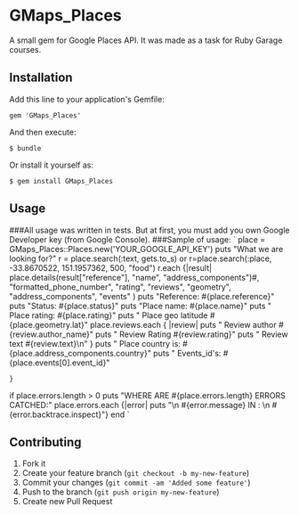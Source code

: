 # GMaps_Places

A small gem for Google Places API. It was made as a task for Ruby Garage courses.

## Installation

Add this line to your application's Gemfile:

    gem 'GMaps_Places'

And then execute:

    $ bundle

Or install it yourself as:

    $ gem install GMaps_Places

## Usage

###All usage was written in tests. But at first, you must add you own Google Developer key (from Google Console).
###Sample of usage:
`
    place = GMaps_Places::Places.new('YOUR_GOOGLE_API_KEY')
    puts "What we are looking for?"
    r = place.search(:text, gets.to_s)
    or r=place.search(:place, -33.8670522, 151.1957362, 500, "food")
    r.each {|result|
    place.details(result["reference"], "name", "address_components")#, "formatted_phone_number", "rating", "reviews", "geometry", "address_components", "events" )
    puts "Reference: #{place.reference}"
    puts "Status: #{place.status}"
    puts "Place name:  #{place.name}"
    puts "      Place rating: #{place.rating}"
    puts "      Place geo latitude #{place.geometry.lat}"
    place.reviews.each {
    |review|
      puts "      Review author #{review.author_name}"
      puts "      Review Rating #{review.rating}"
      puts "      Review text #{review.text}\n"
    }
    puts "      Place country is: #{place.address_components.country}"
    puts "      Events_id's: #{place.events[0].event_id}"

    }

if place.errors.length > 0
    puts "WHERE ARE #{place.errors.length} ERRORS CATCHED:"
    place.errors.each {|error|
    puts "\n #{error.message} IN : \n #{error.backtrace.inspect}"}
end
`

## Contributing

1. Fork it
2. Create your feature branch (`git checkout -b my-new-feature`)
3. Commit your changes (`git commit -am 'Added some feature'`)
4. Push to the branch (`git push origin my-new-feature`)
5. Create new Pull Request
